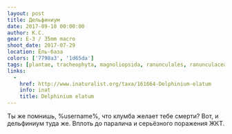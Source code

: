 ```yaml
---
layout: post
title: Дельфиниум
date: 2017-09-10 00:00:00
author: К.С.
gear: E-3 / 35mm macro
shoot_date: 2017-07-29
location: Ёль-база
colors: ['7798a3', '1d65da']
tags: [plantae, tracheophyta, magnoliopsida, ranunculales, ranunculaceae, delphinium, delphinium elatum]
links:
  -
    href: http://www.inaturalist.org/taxa/161664-Delphinium-elatum
    info: inat
    title: Delphinium elatum
---
```

Ты же помнишь, %username%, что клумба желает тебе смерти? Вот, и дельфиниум туда же. Вплоть до паралича и серьёзного поражения ЖКТ.
